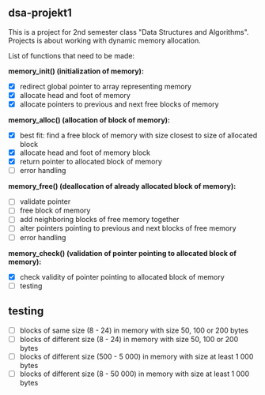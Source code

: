 ## dsa-projekt1

This is a project for 2nd semester class "Data Structures and Algorithms". Projects is about working with dynamic memory allocation.

List of functions that need to be made:

**memory_init() (initialization of memory):**
 - [x] redirect global pointer to array representing memory
 - [x] allocate head and foot of memory
 - [x] allocate pointers to previous and next free blocks of memory
 
 **memory_alloc() (allocation of block of memory):**
 - [x] best fit: find a free block of memory with size closest to size of allocated block
 - [x] allocate head and foot of memory block
 - [x] return pointer to allocated block of memory
 - [ ] error handling
 
 **memory_free() (deallocation of already allocated block of memory):**
 - [ ] validate pointer
 - [ ] free block of memory
 - [ ] add neighboring blocks of free memory together
 - [ ] alter pointers pointing to previous and next blocks of free memory
 - [ ] error handling
 
 **memory_check() (validation of pointer pointing to allocated block of memory):**
 - [x] check validity of pointer pointing to allocated block of memory
 - [ ] testing
 
 ## testing
 - [ ] blocks of same size (8 - 24) in memory with size 50, 100 or 200 bytes
 - [ ] blocks of different size (8 - 24) in memory with size 50, 100 or 200 bytes
 - [ ] blocks of different size (500 - 5 000) in memory with size at least 1 000 bytes
 - [ ] blocks of different size (8 - 50 000) in memory with size at least 1 000 bytes
